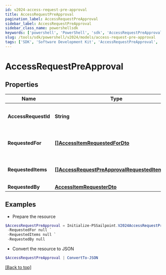 ```yaml
---
id: v2024-access-request-pre-approval
title: AccessRequestPreApproval
pagination_label: AccessRequestPreApproval
sidebar_label: AccessRequestPreApproval
sidebar_class_name: powershellsdk
keywords: ['powershell', 'PowerShell', 'sdk', 'AccessRequestPreApproval', 'V2024AccessRequestPreApproval'] 
slug: /tools/sdk/powershell/v2024/models/access-request-pre-approval
tags: ['SDK', 'Software Development Kit', 'AccessRequestPreApproval', 'V2024AccessRequestPreApproval']
---
```



# AccessRequestPreApproval

## Properties

Name | Type | Description | Notes
------------ | ------------- | ------------- | -------------
**AccessRequestId** | **String** | The unique ID of the access request. | [required]
**RequestedFor** | [**[]AccessItemRequestedForDto**](access-item-requested-for-dto) | Identities access was requested for. | [required]
**RequestedItems** | [**[]AccessRequestPreApprovalRequestedItemsInner**](access-request-pre-approval-requested-items-inner) | Details of the access items being requested. | [required]
**RequestedBy** | [**AccessItemRequesterDto**](access-item-requester-dto) |  | [required]

## Examples

- Prepare the resource
```powershell
$AccessRequestPreApproval = Initialize-PSSailpoint.V2024AccessRequestPreApproval  -AccessRequestId 2c91808b6ef1d43e016efba0ce470904 `
 -RequestedFor null `
 -RequestedItems null `
 -RequestedBy null
```

- Convert the resource to JSON
```powershell
$AccessRequestPreApproval | ConvertTo-JSON
```


[[Back to top]](#) 

